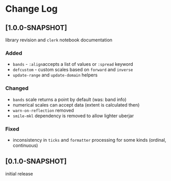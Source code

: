 # Change Log

## [1.0.0-SNAPSHOT]

library revision and `clerk` notebook documentation

### Added

* `bands` - `:align`accepts a list of values or `:spread` keyword
* `defcustom` - custom scales based on `forward` and `inverse`
* `update-range` and `update-domain` helpers

### Changed

* `bands` scale returns a point by default (was: band info)
* numerical scales can accept data (extent is calculated then)
* `warn-on-reflection` removed
* `smile-mkl` dependency is removed to allow lighter uberjar

### Fixed

* inconsistency in `ticks` and `formatter` processing for some kinds (ordinal, continuous)

## [0.1.0-SNAPSHOT]

initial release
